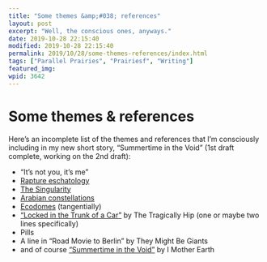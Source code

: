 ```yaml
---
title: "Some themes &amp;#038; references"
layout: post
excerpt: "Well, the conscious ones, anyways."
date: 2019-10-28 22:15:40
modified: 2019-10-28 22:15:40
permalink: 2019/10/28/some-themes-references/index.html
tags: ["Parallel Prairies", "Prairiesf", "Writing"]
featured_img: 
wpid: 3642
---
```


# Some themes &#038; references

Here’s an incomplete list of the themes and references that I’m consciously including in my new short story, “Summertime in the Void” (1st draft complete, working on the 2nd draft):

- “It’s not you, it’s me”
- [Rapture eschatology](https://en.wikipedia.org/wiki/Rapture)
- [The Singularity](https://en.wikipedia.org/wiki/Technological_singularity)
- [Arabian constellations](https://patrickjohanneson.com/2018/12/19/arabian-stars-constellations/)
- [Ecodomes](http://www.naturalbuildingblog.com/eco-dome-emergency-shelter-project/) (tangentially)
- [“Locked in the Trunk of a Car”](https://www.youtube.com/watch?v=_gOLNUJcD6E) by The Tragically Hip (one or maybe two lines specifically)
- Pills
- A line in “Road Movie to Berlin” by They Might Be Giants
- and of course [“Summertime in the Void”](https://www.youtube.com/watch?v=AAs6o-kqRDg) by I Mother Earth
